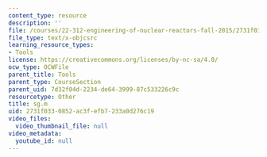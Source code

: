 ```yaml
---
content_type: resource
description: ''
file: /courses/22-312-engineering-of-nuclear-reactors-fall-2015/2731f0330852ac3fefb7233a0d276c19_sg.m
file_type: text/x-objcsrc
learning_resource_types:
- Tools
license: https://creativecommons.org/licenses/by-nc-sa/4.0/
ocw_type: OCWFile
parent_title: Tools
parent_type: CourseSection
parent_uid: 7d32f04d-2234-de64-3999-87c533226c9c
resourcetype: Other
title: sg.m
uid: 2731f033-0852-ac3f-efb7-233a0d276c19
video_files:
  video_thumbnail_file: null
video_metadata:
  youtube_id: null
---
```

